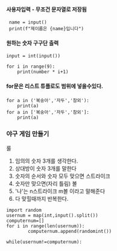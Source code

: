 
#### 사용자입력 - 무조건 문자열로 저장됨
```
 name = input()
 print(f"제이름은 {name}입니다")
```
#### 원하는 숫자 구구단 출력

```
input = int(input())

for i in range(9):
	print(number * i+1)
```
#### for문은 리스트 튜플로도 범위에 넣을수있다.
```
for a in ('복숭아','자두','참외'):
	print(a)
for a in ['복숭아','자두','참외']:
	print(a)

```


### 야구 게임 만들기 
룰
1. 임의의 숫자 3개를 생각한다.
2. 상대방이 숫자 3개를 말한다
3. 숫자의 순서와 숫자 모두 맞으면 스트라이크
4. 숫자만 맞으면(자리 틀림) 볼
5. '나'는 n스트라이크 m볼 이라고 말해준다
6. 다 맞힐때까지 반복한다.


```
import random 
usernum = map(int,input().split())
computernum=[]
for i in range(len(usernum)):
		computernum.append(randomint())

while(usernum!=computernum):
	
```
